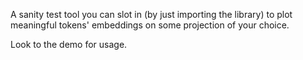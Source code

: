 A sanity test tool you can slot in (by just importing the library) to plot meaningful tokens' embeddings on some projection of your choice.

Look to the demo for usage.
